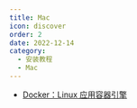 ```yaml
---
title: Mac
icon: discover
order: 2
date: 2022-12-14
category:
  - 安装教程
  - Mac
---
```


- [Docker：Linux 应用容器引擎](Docker.md)